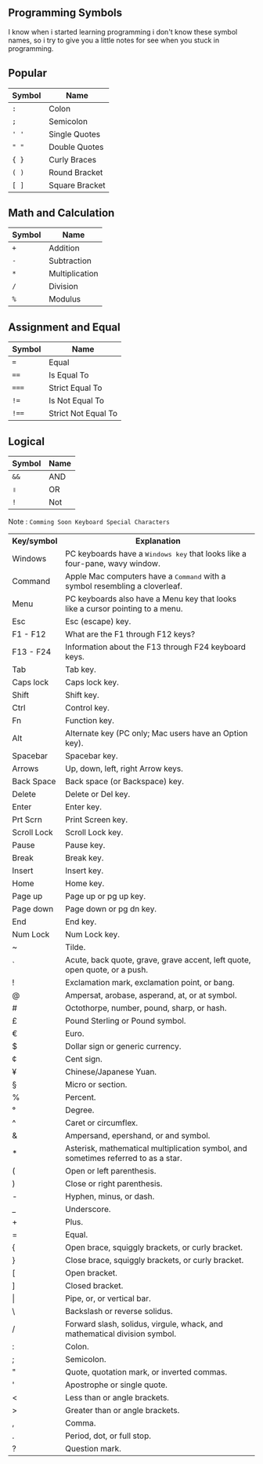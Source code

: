 ## Programming Symbols

I know when i started learning programming i don't know these symbol names, so i try to give you a little notes for see when you stuck in programming.

## Popular

| Symbol | Name           |
| ------ | -------------- |
| `:`    | Colon          |
| `;`    | Semicolon      |
| `' '`  | Single Quotes  |
| `" "`  | Double Quotes  |
| `{ }`  | Curly Braces   |
| `( )`  | Round Bracket  |
| `[ ]`  | Square Bracket |

<!-- `⇆` Parentheses -->

## Math and Calculation

| Symbol | Name           |
| ------ | -------------- |
| `+`    | Addition       |
| `-`    | Subtraction    |
| `*`    | Multiplication |
| `/`    | Division       |
| `%`    | Modulus        |

## Assignment and Equal

| Symbol | Name                |
| ------ | ------------------- |
| `=`    | Equal               |
| `==`   | Is Equal To         |
| `===`  | Strict Equal To     |
| `!=`   | Is Not Equal To     |
| `!==`  | Strict Not Equal To |

## Logical

| Symbol | Name |
| ------ | ---- |
| `&&`   | AND  |
| `॥`    | OR   |
| `!`    | Not  |

Note : `Comming Soon Keyboard Special Characters`

<table class="mtable3 tab">
<tbody><tr>
<th>Key/symbol</th>
<th>Explanation</th>
</tr>
<tr class="tcw" onclick="DoNav('/jargon/w/winkey.htm');">
<td class="bld ce">Windows</td>
<td>PC keyboards have a <a><kbd class="winkey">Windows key</kbd></a> that looks like a four-pane, wavy window.</td>
</tr>
<tr class="tcw" onclick="DoNav('/jargon/c/commkey.htm');">
<td class="bld ce">Command</td>
<td>Apple Mac computers have a <a><kbd class="cmd">Command</kbd></a> with a symbol resembling a cloverleaf.</td>
</tr>
<tr class="tcw" onclick="DoNav('/jargon/m/menu.htm');">
<td class="bld ce">Menu</td>
<td>PC keyboards also have a <a>Menu key</a> that looks like a <a>cursor</a> pointing to a <a>menu</a>.</td>
</tr>
<tr class="tcw" onclick="DoNav('/jargon/e/esc.htm');">
<td class="bld ce">Esc</td>
<td><a>Esc (escape) key.</a></td>
</tr>
<tr class="tcw" onclick="DoNav('/issues/ch000306.htm');">
<td class="bld ce">F1 - F12</td>
<td><a>What are the F1 through F12 keys?</a></td>
</tr>
<tr class="tcw" onclick="DoNav('issues/ch000306.htm#f13-f24');">
<td class="bld ce">F13 - F24</td>
<td><a>Information about the F13 through F24 keyboard keys.</a></td>
</tr>
<tr class="tcw" onclick="DoNav('/jargon/t/tab.htm');">
<td class="bld ce">Tab</td>
<td><a>Tab key.</a></td>
</tr>
<tr class="tcw" onclick="DoNav('/jargon/c/capslock.htm');">
<td class="bld ce">Caps lock</td>
<td><a>Caps lock key.</a></td>
</tr>
<tr class="tcw" onclick="DoNav('/jargon/s/shiftkey.htm');">
<td class="bld ce">Shift</td>
<td><a>Shift key.</a></td>
</tr>
<tr class="tcw" onclick="DoNav('/jargon/c/ctrl.htm');">
<td class="bld ce">Ctrl</td>
<td><a>Control key.</a></td>
</tr>
<tr class="tcw" onclick="DoNav('/jargon/f/fn.htm');">
<td class="bld ce">Fn</td>
<td><a>Function key.</a></td>
</tr>
<tr class="tcw" onclick="DoNav('/jargon/a/alt.htm');">
<td class="bld ce">Alt</td>
<td><a>Alternate key</a> (PC only; Mac users have an <a>Option key</a>).</td>
</tr>
<tr class="tcw" onclick="DoNav('/jargon/s/spacebar.htm');">
<td class="bld ce">Spacebar</td>
<td><a>Spacebar key.</a></td>
</tr>
<tr class="tcw" onclick="DoNav('/jargon/a/arrowkey.htm');">
<td class="bld ce">Arrows</td>
<td>Up, down, left, right <a>Arrow keys.</a></td>
</tr>
<tr class="tcw" onclick="DoNav('/jargon/b/backspac.htm');">
<td class="bld ce">Back Space</td>
<td><a>Back space (or Backspace) key.</a></td>
</tr>
<tr class="tcw" onclick="DoNav('/jargon/d/delete.htm');">
<td class="bld ce">Delete</td>
<td><a>Delete or Del key.</a></td>
</tr>
<tr class="tcw" onclick="DoNav('/jargon/e/enterkey.htm');">
<td class="bld ce">Enter</td>
<td><a>Enter key.</a></td>
</tr>
<tr class="tcw" onclick="DoNav('/jargon/p/printkey.htm');">
<td class="bld ce">Prt Scrn</td>
<td><a>Print Screen key.</a></td>
</tr>
<tr class="tcw" onclick="DoNav('/jargon/s/scrolock.htm');">
<td class="bld ce">Scroll Lock</td>
<td><a>Scroll Lock key.</a></td>
</tr>
<tr class="tcw" onclick="DoNav('/jargon/p/pausekey.htm');">
<td class="bld ce">Pause</td>
<td><a>Pause key.</a></td>
</tr>
<tr class="tcw" onclick="DoNav('/jargon/b/break.htm');">
<td class="bld ce">Break</td>
<td><a>Break key.</a></td>
</tr>
<tr class="tcw" onclick="DoNav('/jargon/i/insertke.htm');">
<td class="bld ce">Insert</td>
<td><a>Insert key.</a></td>
</tr>
<tr class="tcw" onclick="DoNav('/jargon/h/homekey.htm');">
<td class="bld ce">Home</td>
<td><a>Home key.</a></td>
</tr>
<tr class="tcw" onclick="DoNav('/jargon/p/pgupkey.htm');">
<td class="bld ce">Page up</td>
<td><a>Page up or pg up key.</a></td>
</tr>
<tr class="tcw" onclick="DoNav('/jargon/p/pgdnkey.htm');">
<td class="bld ce">Page down</td>
<td><a>Page down or pg dn key.</a></td>
</tr>
<tr class="tcw" onclick="DoNav('/jargon/e/endkey.htm');">
<td class="bld ce">End</td>
<td><a>End key.</a></td>
</tr>
<tr class="tcw" onclick="DoNav('/jargon/n/numlock.htm');">
<td class="bld ce">Num Lock</td>
<td><a>Num Lock key.</a></td>
</tr>
<tr class="tcw" onclick="DoNav('/jargon/t/tilde.htm');">
<td class="bld ce">~</td>
<td><a>Tilde.</a></td>
</tr>
<tr class="tcw" onclick="DoNav('/jargon/b/backquot.htm');">
<td class="bld ce">`</td>
<td><a>Acute, back quote, grave, grave accent, left quote, open quote, or a push.</a></td>
</tr>
<tr class="tcw" onclick="DoNav('/jargon/e/exclamation-mark.htm');">
<td class="bld ce">!</td>
<td><a>Exclamation mark, exclamation point, or bang.</a></td>
</tr>
<tr class="tcw" onclick="DoNav('/jargon/a/at.htm');">
<td class="bld ce">@</td>
<td><a>Ampersat, arobase, asperand, at, or at symbol.</a></td>
</tr>
<tr class="tcw" onclick="DoNav('/jargon/o/octothor.htm');">
<td class="bld ce">#</td>
<td><a>Octothorpe, number, pound, sharp, or hash.</a></td>
</tr>
<tr class="tcw">
<td class="bld ce">£</td>
<td>Pound Sterling or Pound symbol.</td>
</tr>
<tr class="tcw">
<td class="bld ce">€</td>
<td>Euro.</td>
</tr>
<tr class="tcw" onclick="DoNav('/jargon/d/dollarsign.htm');">
<td class="bld ce">$</td>
<td><a>Dollar sign</a> or generic currency.</td>
</tr>
<tr class="tcw">
<td class="bld ce">¢</td>
<td>Cent sign.</td>
</tr>
<tr class="tcw">
<td class="bld ce">¥</td>
<td>Chinese/Japanese Yuan.</td>
</tr>
<tr class="tcw">
<td class="bld ce">§</td>
<td>Micro or section.</td>
</tr>
<tr class="tcw" onclick="DoNav('/jargon/p/percent.htm');">
<td class="bld ce">%</td>
<td><a>Percent.</a></td>
</tr>
<tr class="tcw" onclick="DoNav('/jargon/d/degree.htm');">
<td class="bld ce">°</td>
<td><a>Degree.</a></td>
</tr>
<tr class="tcw" onclick="DoNav('/jargon/c/caret.htm');">
<td class="bld ce">^</td>
<td><a>Caret or circumflex.</a></td>
</tr>
<tr class="tcw" onclick="DoNav('/jargon/a/ampersand.htm');">
<td class="bld ce">&amp;</td>
<td><a>Ampersand</a>, epershand, or and symbol.</td>
</tr>
<tr class="tcw" onclick="DoNav('/jargon/a/asterisk.htm');">
<td class="bld ce">*</td>
<td><a>Asterisk</a>, mathematical multiplication symbol, and sometimes referred to as a star.</td>
</tr>
<tr class="tcw" onclick="DoNav('/jargon/p/parenthe.htm');">
<td class="bld ce">(</td>
<td><a>Open or left parenthesis.</a></td>
</tr>
<tr class="tcw" onclick="DoNav('/jargon/p/parenthe.htm');">
<td class="bld ce">)</td>
<td><a>Close or right parenthesis.</a></td>
</tr>
<tr class="tcw" onclick="DoNav('/jargon/h/hyphen.htm');">
<td class="bld ce">-</td>
<td><a>Hyphen, minus, or dash.</a></td>
</tr>
<tr class="tcw" onclick="DoNav('/jargon/u/undersco.htm');">
<td class="bld ce">_</td>
<td><a>Underscore.</a></td>
</tr>
<tr class="tcw" onclick="DoNav('/jargon/p/plus.htm');">
<td class="bld ce">+</td>
<td><a>Plus.</a></td>
</tr>
<tr class="tcw" onclick="DoNav('/jargon/e/equal.htm');">
<td class="bld ce">=</td>
<td><a>Equal.</a></td>
</tr>
<tr class="tcw" onclick="DoNav('/jargon/c/curlybra.htm');">
<td class="bld ce">{</td>
<td><a>Open brace, squiggly brackets, or curly bracket.</a></td>
</tr>
<tr class="tcw" onclick="DoNav('/jargon/c/curlybra.htm');">
<td class="bld ce">}</td>
<td><a>Close brace, squiggly brackets, or curly bracket.</a></td>
</tr>
<tr class="tcw" onclick="DoNav('/jargon/b/bracket.htm');">
<td class="bld ce">[</td>
<td><a>Open bracket.</a></td>
</tr>
<tr class="tcw" onclick="DoNav('/jargon/b/bracket.htm');">
<td class="bld ce">]</td>
<td><a>Closed bracket.</a></td>
</tr>
<tr class="tcw" onclick="DoNav('/jargon/p/pipe.htm');">
<td class="bld ce">|</td>
<td><a>Pipe, or, or vertical bar.</a></td>
</tr>
<tr class="tcw" onclick="DoNav('/jargon/b/backslash.htm');">
<td class="bld ce">\</td>
<td><a>Backslash or reverse solidus.</a></td>
</tr>
<tr class="tcw" onclick="DoNav('/jargon/f/forwards.htm');">
<td class="bld ce">/</td>
<td><a>Forward slash, solidus, virgule, whack</a>, and mathematical division symbol.</td>
</tr>
<tr class="tcw" onclick="DoNav('/jargon/c/colon.htm');">
<td class="bld ce">:</td>
<td><a>Colon.</a></td>
</tr>
<tr class="tcw" onclick="DoNav('/jargon/s/semicolo.htm');">
<td class="bld ce">;</td>
<td><a>Semicolon.</a></td>
</tr>
<tr class="tcw" onclick="DoNav('/jargon/q/quote.htm');">
<td class="bld ce">"</td>
<td><a>Quote, quotation mark, or inverted commas.</a></td>
</tr>
<tr class="tcw" onclick="DoNav('/jargon/s/singquot.htm');">
<td class="bld ce">'</td>
<td><a>Apostrophe or single quote.</a></td>
</tr>
<tr class="tcw" onclick="DoNav('/jargon/l/lessthan.htm');">
<td class="bld ce">&lt;</td>
<td><a>Less than or angle brackets.</a></td>
</tr>
<tr class="tcw" onclick="DoNav('/jargon/g/greathan.htm');">
<td class="bld ce">&gt;</td>
<td><a>Greater than or angle brackets.</a></td>
</tr>
<tr class="tcw" onclick="DoNav('/jargon/c/comma.htm');">
<td class="bld ce">,</td>
<td><a>Comma.</a></td>
</tr>
<tr class="tcw" onclick="DoNav('/jargon/p/period.htm');">
<td class="bld ce">.</td>
<td><a>Period, dot, or full stop.</a></td>
</tr>
<tr class="tcw" onclick="DoNav('/jargon/q/question.htm');">
<td class="bld ce">?</td>
<td><a>Question mark.</a></td>
</tr>
</tbody></table>
